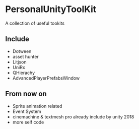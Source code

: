 # PersonalUnityToolKit
A collection of useful tookits

## Include
* Dotween
* asset hunter
* Litjson
* UniRx
* QHierachy
* AdvancedPlayerPrefabsWindow

## From now on
* Sprite animation related
* Event System
* cinemachine & textmesh pro already include by unity 2018
* more self code
